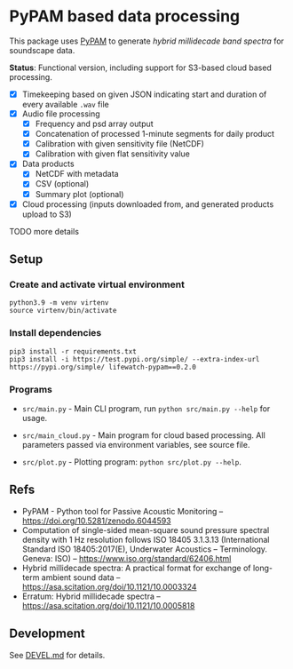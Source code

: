 # PyPAM based data processing

This package uses [PyPAM](https://github.com/lifewatch/pypam/)
to generate _hybrid millidecade band spectra_ for soundscape data.

**Status**: Functional version, including support for S3-based cloud based processing.

- [x] Timekeeping based on given JSON indicating start and duration of every available `.wav` file
- [x] Audio file processing
    - [x] Frequency and psd array output
    - [x] Concatenation of processed 1-minute segments for daily product
    - [x] Calibration with given sensitivity file (NetCDF)
    - [x] Calibration with given flat sensitivity value
- [x] Data products
    - [x] NetCDF with metadata
    - [x] CSV (optional)
    - [x] Summary plot (optional)
- [x] Cloud processing (inputs downloaded from, and generated products upload to S3)

TODO more details

## Setup

### Create and activate virtual environment

    python3.9 -m venv virtenv
    source virtenv/bin/activate

### Install dependencies

    pip3 install -r requirements.txt
    pip3 install -i https://test.pypi.org/simple/ --extra-index-url https://pypi.org/simple/ lifewatch-pypam==0.2.0

### Programs

- `src/main.py` - Main CLI program, run `python src/main.py --help` for usage.

- `src/main_cloud.py` - Main program for cloud based processing. 
   All parameters passed via environment variables, see source file.

- `src/plot.py` - Plotting program: `python src/plot.py --help`.


## Refs

- PyPAM - Python tool for Passive Acoustic Monitoring –
  <https://doi.org/10.5281/zenodo.6044593>
- Computation of single-sided mean-square sound pressure spectral density with 1 Hz resolution follows
  ISO 18405 3.1.3.13 (International Standard ISO 18405:2017(E), Underwater Acoustics – Terminology. Geneva: ISO)
  – https://www.iso.org/standard/62406.html
- Hybrid millidecade spectra: A practical format for exchange of long-term ambient sound data –
  <https://asa.scitation.org/doi/10.1121/10.0003324>
- Erratum: Hybrid millidecade spectra –
  <https://asa.scitation.org/doi/10.1121/10.0005818>

## Development

See [DEVEL.md](DEVEL.md) for details.
